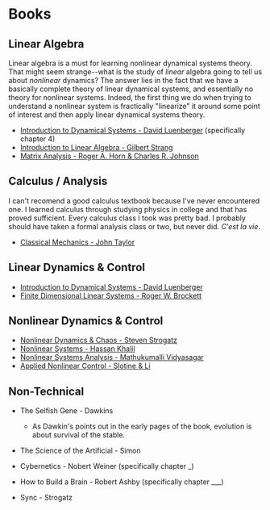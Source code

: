 # Books

## Linear Algebra 

Linear algebra is a must for learning nonlinear dynamical systems theory. That might seem strange--what is the study of *linear* algebra going to tell us about *nonlinear* dynamics? The answer lies in the fact that we have a basically complete theory of linear dynamical systems, and essentially no theory for nonlinear systems. Indeed, the first thing we do when trying to understand a nonlinear system is fractically "linearize" it around some point of interest and then apply linear dynamical systems theory. 

* [Introduction to Dynamical Systems - David Luenberger](https://www.amazon.com/Introduction-Dynamic-Systems-David-Luenberger/dp/0471025941) (specifically chapter 4)
* [Introduction to Linear Algebra - Gilbert Strang](https://www.amazon.com/Introduction-Linear-Algebra-Gilbert-Strang/dp/0980232775/ref=sr_1_1?dchild=1&keywords=Linear+Algebra+-+Gilbert+Strang&qid=1599086644&s=books&sr=1-1)
* [Matrix Analysis - Roger A. Horn & Charles R. Johnson](https://www.amazon.com/Matrix-Analysis-Second-Roger-Horn/dp/0521548233/ref=sr_1_1?dchild=1&keywords=Matrix+Analysis+-+Horn+%26+Johnson&qid=1599086674&s=books&sr=1-1)

## Calculus / Analysis
I can't recomend a good calculus textbook because I've never encountered one. I learned calculus through studying physics in college and that has proved sufficient. Every calculus class I took was pretty bad. I probably should have taken a formal analysis class or two, but never did. *C'est la vie*.

* [Classical Mechanics - John Taylor](https://www.amazon.com/Classical-Mechanics-John-R-Taylor/dp/B003I03F42/ref=sr_1_1?dchild=1&keywords=Classical+Mechanics+-+John+Taylor&qid=1599086845&s=books&sr=1-1)

## Linear Dynamics & Control

* [Introduction to Dynamical Systems - David Luenberger](https://www.amazon.com/Introduction-Dynamic-Systems-David-Luenberger/dp/0471025941)
* [Finite Dimensional Linear Systems - Roger W. Brockett](https://www.amazon.com/Dimensional-Systems-Classics-Applied-Mathematics/dp/1611973872)

## Nonlinear Dynamics & Control

* [Nonlinear Dynamics & Chaos - Steven Strogatz](https://www.amazon.com/Nonlinear-Dynamics-Student-Solutions-Manual/dp/0813349109/ref=sr_1_1?dchild=1&keywords=Nonlinear+Dynamics+%26+Chaos+-+Strogatz&qid=1599086968&s=books&sr=1-1)
* [Nonlinear Systems - Hassan Khalil](https://www.amazon.com/Nonlinear-Systems-3rd-Hassan-Khalil/dp/0130673897/ref=sr_1_1?dchild=1&keywords=Nonlinear+Systems+-+Khalil&qid=1599087028&s=books&sr=1-1)
* [Nonlinear Systems Analysis - Mathukumalli Vidyasagar](https://www.amazon.com/Nonlinear-Systems-Analysis-Classics-Mathematics/dp/0898715261)
* [Applied Nonlinear Control - Slotine & Li](https://www.amazon.com/Applied-Nonlinear-Control-Jean-Jacques-Slotine/dp/0130408905/ref=sr_1_1?crid=2ZOZPAPC275O&dchild=1&keywords=applied+nonlinear+control&qid=1599087146&sprefix=applied+nonlinear%2Caps%2C179&sr=8-1) 

## Non-Technical  

* The Selfish Gene - Dawkins 
  * As Dawkin's points out in the early pages of the book, evolution is about survival of the stable. 

* The Science of the Artificial - Simon

* Cybernetics - Nobert Weiner (specifically chapter _)

* How to Build a Brain - Robert Ashby (specifically chapter ___)

* Sync - Strogatz






